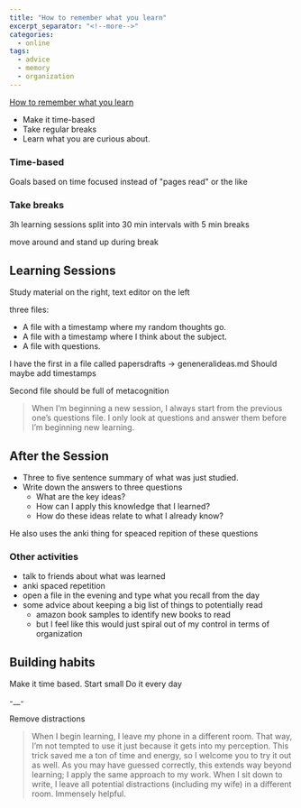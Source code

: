 ```yaml
---
title: "How to remember what you learn"
excerpt_separator: "<!--more-->"
categories:
  - online
tags:
  - advice
  - memory
  - organization
---
```


[How to remember what you learn](https://vasilishynkarenka.com/learning/)

- Make it time-based
- Take regular breaks
- Learn what you are curious about.

### Time-based

Goals based on time focused instead of "pages read" or the like

### Take breaks

3h learning sessions split into 30 min intervals with 5 min breaks

move around and stand up during break



## Learning Sessions

Study material on the right, 
text editor on the left

three files:

- A file with a timestamp where my random thoughts go.
- A file with a timestamp where I think about the subject.
- A file with questions.

I have the first in a file called papersdrafts -> geneneralideas.md
Should maybe add timestamps

Second file should be full of metacognition

> When I’m beginning a new session, I always start from the previous one’s questions file. I only look at questions and answer them before I’m beginning new learning.


## After the Session

- Three to five sentence summary of what was just studied.
- Write down the answers to three questions
    - What are the key ideas?
    - How can I apply this knowledge that I learned?
    - How do these ideas relate to what I already know?

He also uses the anki thing for speaced repition of these questions


### Other activities

- talk to friends about what was learned
- anki spaced repetition
- open a file in the evening and type what you recall from the day
- some advice about keeping a big list of things to potentially read
    - amazon book samples to identify new books to read
    - but I feel like this would just spiral out of my control in terms of organization


## Building habits

Make it time based.
Start small
Do it every day

-__-

Remove distractions

> When I begin learning, I leave my phone in a different room. That way, I’m not tempted to use it just because it gets into my perception. This trick saved me a ton of time and energy, so I welcome you to try it out as well. As you may have guessed correctly, this extends way beyond learning; I apply the same approach to my work. When I sit down to write, I leave all potential distractions (including my wife) in a different room. Immensely helpful.